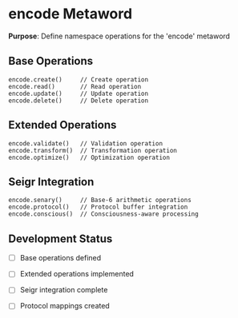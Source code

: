 # encode Metaword

**Purpose**: Define namespace operations for the 'encode' metaword

## Base Operations

```hyphos
encode.create()     // Create operation
encode.read()       // Read operation  
encode.update()     // Update operation
encode.delete()     // Delete operation
```

## Extended Operations

```hyphos
encode.validate()   // Validation operation
encode.transform()  // Transformation operation
encode.optimize()   // Optimization operation
```

## Seigr Integration

```hyphos
encode.senary()     // Base-6 arithmetic operations
encode.protocol()   // Protocol buffer integration
encode.conscious()  // Consciousness-aware processing
```

## Development Status

- [ ] Base operations defined
- [ ] Extended operations implemented  
- [ ] Seigr integration complete
- [ ] Protocol mappings created

